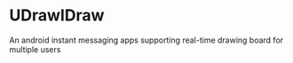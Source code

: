 # UDrawIDraw
An android instant messaging apps supporting real-time drawing board for multiple users
